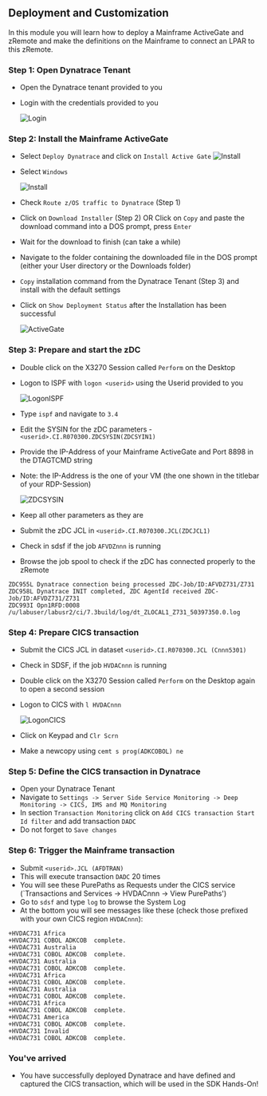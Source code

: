 ## Deployment and Customization

In this module you will learn how to deploy a Mainframe ActiveGate and zRemote and make the definitions on the Mainframe to connect an LPAR to this zRemote.

### Step 1: Open Dynatrace Tenant
- Open the Dynatrace tenant provided to you
- Login with the credentials provided to you

  ![Login](../../assets/images/Credentials.png)

### Step 2: Install the Mainframe ActiveGate
- Select `Deploy Dynatrace` and click on `Install Active Gate`
  ![Install](../../assets/images/Install_AG.png)

- Select `Windows`

  ![Install](../../assets/images/Install_AG.png)

- Check `Route z/OS traffic to Dynatrace` (Step 1)
- Click on `Download Installer` (Step 2) OR Click on `Copy` and paste the download command into a DOS prompt, press `Enter`
- Wait for the download to finish (can take a while)
- Navigate to the folder containing the downloaded file in the DOS prompt (either your User directory or the Downloads folder)
- `Copy` installation command from the Dynatrace Tenant (Step 3) and install with the default settings
- Click on `Show Deployment Status` after the Installation has been successful

  ![ActiveGate](../../assets/images/AG_Details.png)

### Step 3: Prepare and start the zDC
- Double click on the X3270 Session called `Perform` on the Desktop
- Logon to ISPF with `logon <userid>` using the Userid provided to you 

  ![LogonISPF](../../assets/images/Logon_ISPF.png)

- Type `ispf` and navigate to `3.4`
- Edit the SYSIN for the zDC parameters - `<userid>.CI.R070300.ZDCSYSIN(ZDCSYIN1)`
- Provide the IP-Address of your Mainframe ActiveGate and Port 8898 in the DTAGTCMD string
- Note: the IP-Address is the one of your VM (the one shown in the titlebar of your RDP-Session)

  ![ZDCSYSIN](../../assets/images/ZDCSYSIN.png)

- Keep all other parameters as they are  
- Submit the zDC JCL in `<userid>.CI.R070300.JCL(ZDCJCL1)`
- Check in sdsf if the job `AFVDZnnn` is running
- Browse the job spool to check if the zDC has connected properly to the zRemote

```
ZDC955L Dynatrace connection being processed ZDC-Job/ID:AFVDZ731/Z731                  
ZDC958L Dynatrace INIT completed, ZDC AgentId received ZDC-Job/ID:AFVDZ731/Z731        
ZDC993I Opn1RFD:0008  /u/labuser/labusr2/ci/7.3build/log/dt_ZLOCAL1_Z731_50397350.0.log
```

### Step 4: Prepare CICS transaction
- Submit the CICS JCL in dataset `<userid>.CI.R070300.JCL (Cnnn5301)`
- Check in SDSF, if the job `HVDACnnn` is running 
- Double click on the X3270 Session called `Perform` on the Desktop again to open a second session
- Logon to CICS with `l HVDACnnn` 

  ![LogonCICS](../../assets/images/Logon_CICS.png)

- Click on Keypad and `Clr Scrn`
- Make a newcopy using `cemt s prog(ADKCOBOL) ne` 

### Step 5: Define the CICS transaction in Dynatrace
- Open your Dynatrace Tenant
- Navigate to `Settings -> Server Side Service Monitoring -> Deep Monitoring -> CICS, IMS and MQ Monitoring` 
- In section `Transaction Monitoring` click on `Add CICS transaction Start Id filter` and add transaction `DADC`
- Do not forget to `Save changes`

### Step 6: Trigger the Mainframe transaction 
- Submit `<userid>.JCL (AFDTRAN)` 
- This will execute transaction `DADC` 20 times
- You will see these PurePaths as Requests under the CICS service (`Transactions and Services -> HVDACnnn -> View PurePaths')
- Go to `sdsf` and type `log` to browse the System Log
- At the bottom you will see messages like these (check those prefixed with your own CICS region `HVDACnnn`):
```
+HVDAC731 Africa                 
+HVDAC731 COBOL ADKCOB  complete.
+HVDAC731 Australia              
+HVDAC731 COBOL ADKCOB  complete.
+HVDAC731 Australia              
+HVDAC731 COBOL ADKCOB  complete.
+HVDAC731 Africa                 
+HVDAC731 COBOL ADKCOB  complete.
+HVDAC731 Australia              
+HVDAC731 COBOL ADKCOB  complete.
+HVDAC731 Africa                 
+HVDAC731 COBOL ADKCOB  complete.
+HVDAC731 America                
+HVDAC731 COBOL ADKCOB  complete.
+HVDAC731 Invalid                
+HVDAC731 COBOL ADKCOB  complete. 
```

### You've arrived
- You have successfully deployed Dynatrace and have defined and captured the CICS transaction, which will be used in the SDK Hands-On! 
